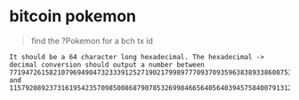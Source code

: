 # bitcoin pokemon

> find the ?Pokemon for a bch tx id

```
It should be a 64 character long hexadecimal. The hexadecimal -> decimal conversion should output a number between 771947261582107969490473233391252719021799897770937093596383893386087530932 and 115792089237316195423570985008687907853269984665640564039457584007913129639935
```